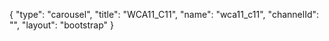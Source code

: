 {
    "type": "carousel",
    "title": "WCA11_C11",
    "name": "wca11_c11",
    "channelId": "",
    "layout": "bootstrap"
}